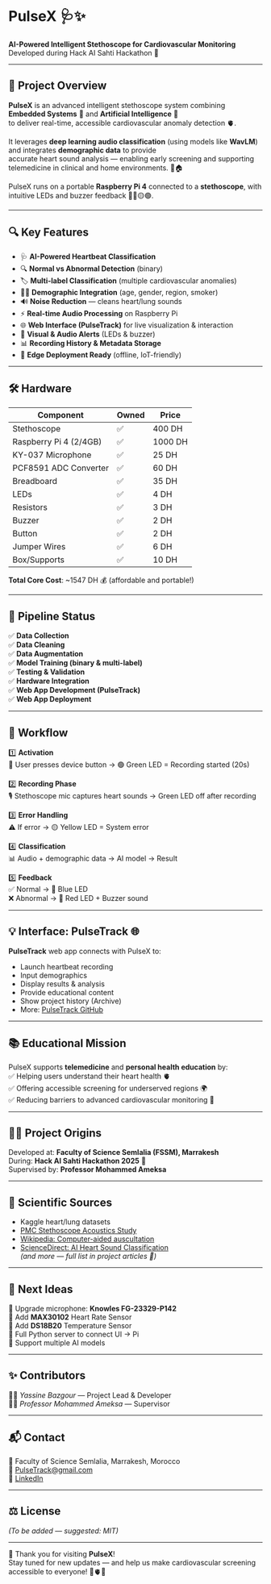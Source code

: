 # PulseX 🩺✨  
**AI-Powered Intelligent Stethoscope for Cardiovascular Monitoring**  
Developed during Hack AI Sahti Hackathon 🚀

---

## 🌟 Project Overview

**PulseX** is an advanced intelligent stethoscope system combining **Embedded Systems** 🤖 and **Artificial Intelligence** 🧠  
to deliver real-time, accessible cardiovascular anomaly detection 🫀.

It leverages **deep learning audio classification** (using models like **WavLM**) and integrates **demographic data** to provide  
accurate heart sound analysis — enabling early screening and supporting telemedicine in clinical and home environments. 🏥🏠

PulseX runs on a portable **Raspberry Pi 4** connected to a **stethoscope**, with intuitive LEDs and buzzer feedback 🔵🔴🟡🟢.

---

## 🔍 Key Features

- 🩺 **AI-Powered Heartbeat Classification**  
- 🔍 **Normal vs Abnormal Detection** (binary)  
- 🏷️ **Multi-label Classification** (multiple cardiovascular anomalies)  
- 🧑‍⚕️ **Demographic Integration** (age, gender, region, smoker)  
- 🔊 **Noise Reduction** — cleans heart/lung sounds  
- ⚡ **Real-time Audio Processing** on Raspberry Pi  
- 🌐 **Web Interface (PulseTrack)** for live visualization & interaction  
- 🔔 **Visual & Audio Alerts** (LEDs & buzzer)  
- 📊 **Recording History & Metadata Storage**  
- 🚀 **Edge Deployment Ready** (offline, IoT-friendly)

---

## 🛠️ Hardware

| Component                  | Owned | Price  |
|----------------------------|-------|--------|
| Stethoscope                 | ✅   | 400 DH |
| Raspberry Pi 4 (2/4GB)      | ✅   | 1000 DH|
| KY-037 Microphone           | ✅   | 25 DH  |
| PCF8591 ADC Converter       | ✅   | 60 DH  |
| Breadboard                  | ✅   | 35 DH  |
| LEDs                        | ✅   | 4 DH   |
| Resistors                   | ✅   | 3 DH   |
| Buzzer                      | ✅   | 2 DH   |
| Button                      | ✅   | 2 DH   |
| Jumper Wires                | ✅   | 6 DH   |
| Box/Supports                | ✅   | 10 DH  |

**Total Core Cost**: ~1547 DH 💰 (affordable and portable!)

---

## 🔗 Pipeline Status

✅ **Data Collection**  
✅ **Data Cleaning**  
✅ **Data Augmentation**  
✅ **Model Training (binary & multi-label)**  
✅ **Testing & Validation**  
✅ **Hardware Integration**  
✅ **Web App Development (PulseTrack)**  
✅ **Web App Deployment**

---

## 🏃 Workflow

1️⃣ **Activation**  
🔘 User presses device button → 🟢 Green LED = Recording started (20s)  

2️⃣ **Recording Phase**  
🎙️ Stethoscope mic captures heart sounds → Green LED off after recording  

3️⃣ **Error Handling**  
⚠️ If error → 🟡 Yellow LED = System error  

4️⃣ **Classification**  
📊 Audio + demographic data → AI model → Result  

5️⃣ **Feedback**  
✅ Normal → 🔵 Blue LED  
❌ Abnormal → 🔴 Red LED + Buzzer sound

---

## 💡 Interface: PulseTrack 🌐

**PulseTrack** web app connects with PulseX to:  
- Launch heartbeat recording  
- Input demographics  
- Display results & analysis  
- Provide educational content  
- Show project history (Archive)  
- More: [PulseTrack GitHub](https://darttgoblin.github.io/PulseTrack/PulseTrack.html)

---

## 📚 Educational Mission

PulseX supports **telemedicine** and **personal health education** by:  
✅ Helping users understand their heart health 🫀  
✅ Offering accessible screening for underserved regions 🌍  
✅ Reducing barriers to advanced cardiovascular monitoring 🏥

---

## 🧑‍🔬 Project Origins

Developed at: **Faculty of Science Semlalia (FSSM), Marrakesh**  
During: **Hack AI Sahti Hackathon 2025** 🎉  
Supervised by: **Professor Mohammed Ameksa**

---

## 🔬 Scientific Sources

- Kaggle heart/lung datasets  
- [PMC Stethoscope Acoustics Study](https://www.ncbi.nlm.nih.gov/pmc/articles/PMC10177339/)  
- [Wikipedia: Computer-aided auscultation](https://en.wikipedia.org/wiki/Computer-aided_auscultation)  
- [ScienceDirect: AI Heart Sound Classification](https://www.sciencedirect.com/science/article/pii/S2666827021001031)  
*(and more — full list in project articles 📄)*

---

## 🔭 Next Ideas

🚀 Upgrade microphone: **Knowles FG-23329-P142**  
🚀 Add **MAX30102** Heart Rate Sensor  
🚀 Add **DS18B20** Temperature Sensor  
🚀 Full Python server to connect UI → Pi  
🚀 Support multiple AI models

---

## ✨ Contributors

👨‍💻 *Yassine Bazgour* — Project Lead & Developer  
👨‍🏫 *Professor Mohammed Ameksa* — Supervisor  

---

## 📬 Contact

📍 Faculty of Science Semlalia, Marrakesh, Morocco  
📧 PulseTrack@gmail.com  
🔗 [LinkedIn](https://www.linkedin.com/in/yassine-bazgour-178b73305/)

---

## ⚖️ License

*(To be added — suggested: MIT)*

---

💖 Thank you for visiting **PulseX**!  
Stay tuned for new updates — and help us make cardiovascular screening accessible to everyone! 🚀🫀✨
